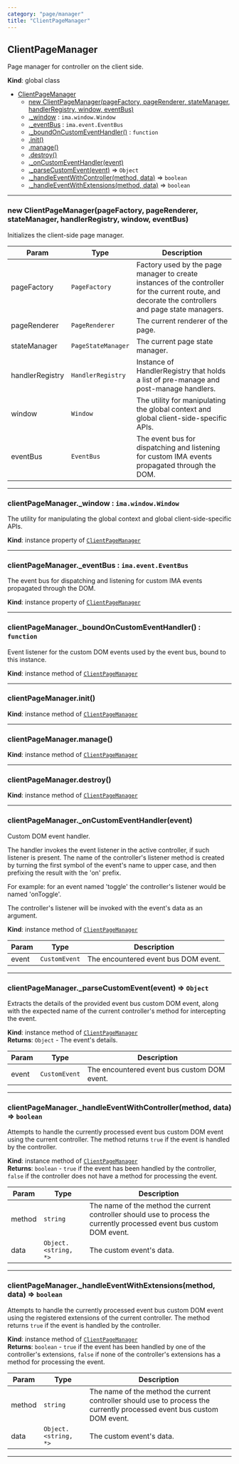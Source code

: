 ```yaml
---
category: "page/manager"
title: "ClientPageManager"
---
```


## ClientPageManager&nbsp;<a name="ClientPageManager" href="https://github.com/seznam/IMA.js-core/tree/0.16.2/page/manager/ClientPageManager.js#L13" target="_blank"><span class="icon"><i class="fas fa-external-link-alt fa-xs"></i></span></a>
Page manager for controller on the client side.

**Kind**: global class  

* [ClientPageManager](#ClientPageManager)
    * [new ClientPageManager(pageFactory, pageRenderer, stateManager, handlerRegistry, window, eventBus)](#new_ClientPageManager_new)
    * [._window](#ClientPageManager+_window) : <code>ima.window.Window</code>
    * [._eventBus](#ClientPageManager+_eventBus) : <code>ima.event.EventBus</code>
    * [._boundOnCustomEventHandler()](#ClientPageManager+_boundOnCustomEventHandler) : <code>function</code>
    * [.init()](#ClientPageManager+init)
    * [.manage()](#ClientPageManager+manage)
    * [.destroy()](#ClientPageManager+destroy)
    * [._onCustomEventHandler(event)](#ClientPageManager+_onCustomEventHandler)
    * [._parseCustomEvent(event)](#ClientPageManager+_parseCustomEvent) ⇒ <code>Object</code>
    * [._handleEventWithController(method, data)](#ClientPageManager+_handleEventWithController) ⇒ <code>boolean</code>
    * [._handleEventWithExtensions(method, data)](#ClientPageManager+_handleEventWithExtensions) ⇒ <code>boolean</code>


* * *

### new ClientPageManager(pageFactory, pageRenderer, stateManager, handlerRegistry, window, eventBus)&nbsp;<a name="new_ClientPageManager_new"></a>
Initializes the client-side page manager.


| Param | Type | Description |
| --- | --- | --- |
| pageFactory | <code>PageFactory</code> | Factory used by the page manager to        create instances of the controller for the current route, and        decorate the controllers and page state managers. |
| pageRenderer | <code>PageRenderer</code> | The current renderer of the page. |
| stateManager | <code>PageStateManager</code> | The current page state manager. |
| handlerRegistry | <code>HandlerRegistry</code> | Instance of HandlerRegistry that        holds a list of pre-manage and post-manage handlers. |
| window | <code>Window</code> | The utility for manipulating the global context        and global client-side-specific APIs. |
| eventBus | <code>EventBus</code> | The event bus for dispatching and listening        for custom IMA events propagated through the DOM. |


* * *

### clientPageManager.\_window : <code>ima.window.Window</code>&nbsp;<a name="ClientPageManager+_window" href="https://github.com/seznam/IMA.js-core/tree/0.16.2/page/manager/ClientPageManager.js#L56" target="_blank"><span class="icon"><i class="fas fa-external-link-alt fa-xs"></i></span></a>
The utility for manipulating the global context and global
client-side-specific APIs.

**Kind**: instance property of [<code>ClientPageManager</code>](#ClientPageManager)  

* * *

### clientPageManager.\_eventBus : <code>ima.event.EventBus</code>&nbsp;<a name="ClientPageManager+_eventBus" href="https://github.com/seznam/IMA.js-core/tree/0.16.2/page/manager/ClientPageManager.js#L64" target="_blank"><span class="icon"><i class="fas fa-external-link-alt fa-xs"></i></span></a>
The event bus for dispatching and listening for custom IMA events
propagated through the DOM.

**Kind**: instance property of [<code>ClientPageManager</code>](#ClientPageManager)  

* * *

### clientPageManager.\_boundOnCustomEventHandler() : <code>function</code>&nbsp;<a name="ClientPageManager+_boundOnCustomEventHandler" href="https://github.com/seznam/IMA.js-core/tree/0.16.2/page/manager/ClientPageManager.js#L72" target="_blank"><span class="icon"><i class="fas fa-external-link-alt fa-xs"></i></span></a>
Event listener for the custom DOM events used by the event bus,
bound to this instance.

**Kind**: instance method of [<code>ClientPageManager</code>](#ClientPageManager)  

* * *

### clientPageManager.init()&nbsp;<a name="ClientPageManager+init" href="https://github.com/seznam/IMA.js-core/tree/0.16.2/page/manager/ClientPageManager.js#L80" target="_blank"><span class="icon"><i class="fas fa-external-link-alt fa-xs"></i></span></a>
**Kind**: instance method of [<code>ClientPageManager</code>](#ClientPageManager)  

* * *

### clientPageManager.manage()&nbsp;<a name="ClientPageManager+manage" href="https://github.com/seznam/IMA.js-core/tree/0.16.2/page/manager/ClientPageManager.js#L91" target="_blank"><span class="icon"><i class="fas fa-external-link-alt fa-xs"></i></span></a>
**Kind**: instance method of [<code>ClientPageManager</code>](#ClientPageManager)  

* * *

### clientPageManager.destroy()&nbsp;<a name="ClientPageManager+destroy" href="https://github.com/seznam/IMA.js-core/tree/0.16.2/page/manager/ClientPageManager.js#L102" target="_blank"><span class="icon"><i class="fas fa-external-link-alt fa-xs"></i></span></a>
**Kind**: instance method of [<code>ClientPageManager</code>](#ClientPageManager)  

* * *

### clientPageManager.\_onCustomEventHandler(event)&nbsp;<a name="ClientPageManager+_onCustomEventHandler" href="https://github.com/seznam/IMA.js-core/tree/0.16.2/page/manager/ClientPageManager.js#L127" target="_blank"><span class="icon"><i class="fas fa-external-link-alt fa-xs"></i></span></a>
Custom DOM event handler.

The handler invokes the event listener in the active controller, if such
listener is present. The name of the controller's listener method is
created by turning the first symbol of the event's name to upper case,
and then prefixing the result with the 'on' prefix.

For example: for an event named 'toggle' the controller's listener
would be named 'onToggle'.

The controller's listener will be invoked with the event's data as an
argument.

**Kind**: instance method of [<code>ClientPageManager</code>](#ClientPageManager)  

| Param | Type | Description |
| --- | --- | --- |
| event | <code>CustomEvent</code> | The encountered event bus DOM event. |


* * *

### clientPageManager.\_parseCustomEvent(event) ⇒ <code>Object</code>&nbsp;<a name="ClientPageManager+_parseCustomEvent" href="https://github.com/seznam/IMA.js-core/tree/0.16.2/page/manager/ClientPageManager.js#L164" target="_blank"><span class="icon"><i class="fas fa-external-link-alt fa-xs"></i></span></a>
Extracts the details of the provided event bus custom DOM event, along
with the expected name of the current controller's method for
intercepting the event.

**Kind**: instance method of [<code>ClientPageManager</code>](#ClientPageManager)  
**Returns**: <code>Object</code> - The event's
        details.  

| Param | Type | Description |
| --- | --- | --- |
| event | <code>CustomEvent</code> | The encountered event bus custom DOM event. |


* * *

### clientPageManager.\_handleEventWithController(method, data) ⇒ <code>boolean</code>&nbsp;<a name="ClientPageManager+_handleEventWithController" href="https://github.com/seznam/IMA.js-core/tree/0.16.2/page/manager/ClientPageManager.js#L185" target="_blank"><span class="icon"><i class="fas fa-external-link-alt fa-xs"></i></span></a>
Attempts to handle the currently processed event bus custom DOM event
using the current controller. The method returns <code>true</code> if the
event is handled by the controller.

**Kind**: instance method of [<code>ClientPageManager</code>](#ClientPageManager)  
**Returns**: <code>boolean</code> - <code>true</code> if the event has been handled by the
        controller, <code>false</code> if the controller does not have a
        method for processing the event.  

| Param | Type | Description |
| --- | --- | --- |
| method | <code>string</code> | The name of the method the current controller        should use to process the currently processed event bus custom        DOM event. |
| data | <code>Object.&lt;string, \*&gt;</code> | The custom event's data. |


* * *

### clientPageManager.\_handleEventWithExtensions(method, data) ⇒ <code>boolean</code>&nbsp;<a name="ClientPageManager+_handleEventWithExtensions" href="https://github.com/seznam/IMA.js-core/tree/0.16.2/page/manager/ClientPageManager.js#L210" target="_blank"><span class="icon"><i class="fas fa-external-link-alt fa-xs"></i></span></a>
Attempts to handle the currently processed event bus custom DOM event
using the registered extensions of the current controller. The method
returns <code>true</code> if the event is handled by the controller.

**Kind**: instance method of [<code>ClientPageManager</code>](#ClientPageManager)  
**Returns**: <code>boolean</code> - <code>true</code> if the event has been handled by one of
        the controller's extensions, <code>false</code> if none of the
        controller's extensions has a method for processing the event.  

| Param | Type | Description |
| --- | --- | --- |
| method | <code>string</code> | The name of the method the current controller        should use to process the currently processed event bus custom        DOM event. |
| data | <code>Object.&lt;string, \*&gt;</code> | The custom event's data. |


* * *

